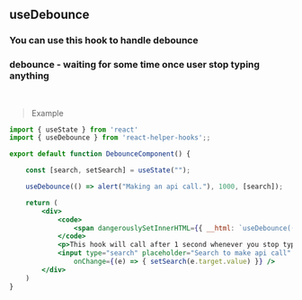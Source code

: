 ## useDebounce

### You can use this hook to handle debounce
### debounce - waiting for some time once user stop typing anything

<br />

> Example

```jsx
import { useState } from 'react'
import { useDebounce } from 'react-helper-hooks';;

export default function DebounceComponent() {

    const [search, setSearch] = useState("");

    useDebounce(() => alert("Making an api call."), 1000, [search]);

    return (
        <div>
            <code>
                <span dangerouslySetInnerHTML={{ __html: `useDebounce(() => alert("Make api call now"), 1000, [search]);` }}></span>
            </code>
            <p>This hook will call after 1 second whenever you stop typing</p>
            <input type="search" placeholder="Search to make api call" value={search}
                onChange={(e) => { setSearch(e.target.value) }} />
        </div>
    )
}
```